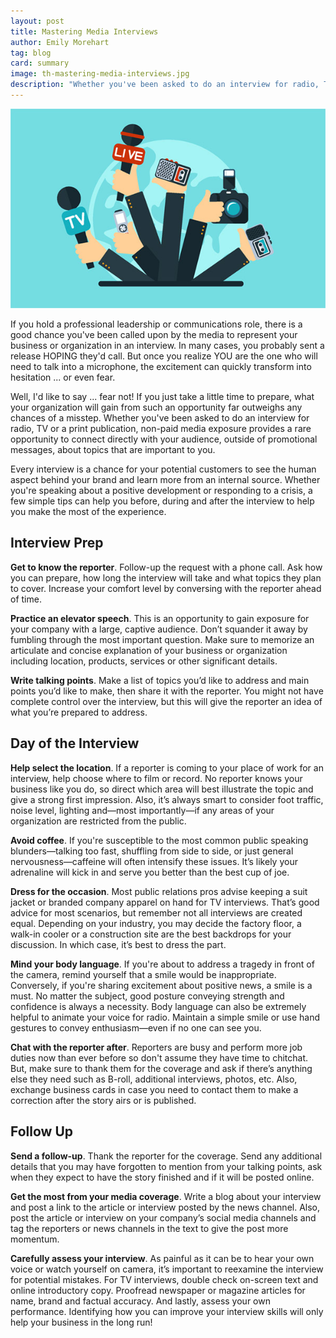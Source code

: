 ```yaml
---
layout: post
title: Mastering Media Interviews
author: Emily Morehart
tag: blog
card: summary
image: th-mastering-media-interviews.jpg
description: "Whether you've been asked to do an interview for radio, TV or a print publication, non-paid media exposure provides you with the rare opportunity to connect directly with your audience, outside of promotional messages, about topics that are important to you."
---
```

![How Do You Rate](/img/th-mastering-media-interviews.jpg)

If you hold a professional leadership or communications role, there is a good chance you've been called upon by the media to represent your business or organization in an interview. In many cases, you probably sent a release HOPING they'd call. But once you realize YOU are the one who will need to talk into a microphone, the excitement can quickly transform into hesitation ... or even fear.

Well, I'd like to say ... fear not! If you just take a little time to prepare, what your organization will gain from such an opportunity far outweighs any chances of a misstep. Whether you've been asked to do an interview for radio, TV or a print publication, non-paid media exposure provides a rare opportunity to connect directly with your audience, outside of promotional messages, about topics that are important to you.

Every interview is a chance for your potential customers to see the human aspect behind your brand and learn more from an internal source. Whether you're speaking about a positive development or responding to a crisis, a few simple tips can help you before, during and after the interview to help you make the most of the experience.   

Interview Prep
--------------
**Get to know the reporter**. Follow-up the request with a phone call. Ask how you can prepare, how long the interview will take and what topics they plan to cover. Increase your comfort level by conversing with the reporter ahead of time.

**Practice an elevator speech**. This is an opportunity to gain exposure for your company with a large, captive audience. Don’t squander it away by fumbling through the most important question. Make sure to memorize an articulate and concise explanation of your business or organization including location, products, services or other significant details.

**Write talking points**. Make a list of topics you’d like to address and main points you’d like to make, then share it with the reporter. You might not have complete control over the interview, but this will give the reporter an idea of what you’re prepared to address.

Day of the Interview
--------------------
**Help select the location**. If a reporter is coming to your place of work for an interview, help choose where to film or record. No reporter knows your business like you do, so direct which area will best illustrate the topic and give a strong first impression. Also, it’s always smart to consider foot traffic, noise level, lighting and&mdash;most importantly&mdash;if any areas of your organization are restricted from the public.

**Avoid coffee**. If you're susceptible to the most common public speaking blunders—talking too fast, shuffling from side to side, or just general nervousness—caffeine will often intensify these issues. It’s likely your adrenaline will kick in and serve you better than the best cup of joe.

**Dress for the occasion**. Most public relations pros advise keeping a suit jacket or branded company apparel on hand for TV interviews. That’s good advice for most scenarios, but remember not all interviews are created equal. Depending on your industry, you may decide the factory floor, a walk-in cooler or a construction site are the best backdrops for your discussion. In which case, it’s best to dress the part.

**Mind your body language**. If you're about to address a tragedy in front of the camera, remind yourself that a smile would be inappropriate. Conversely, if you're sharing excitement about positive news, a smile is a must. No matter the subject, good posture conveying strength and confidence is always a necessity. Body language can also be extremely helpful to animate your voice for radio. Maintain a simple smile or use hand gestures to convey enthusiasm—even if no one can see you.  

**Chat with the reporter after**. Reporters are busy and perform more job duties now than ever before so don't assume they have time to chitchat. But, make sure to thank them for the coverage and ask if there’s anything else they need such as B-roll, additional interviews, photos, etc. Also, exchange business cards in case you need to contact them to make a correction after the story airs or is published.

Follow Up
---------
**Send a follow-up**. Thank the reporter for the coverage. Send any additional details that you may have forgotten to mention from your talking points, ask when they expect to have the story finished and if it will be posted online.

**Get the most from your media coverage**. Write a blog about your interview and post a link to the article or interview posted by the news channel. Also, post the article or interview on your company’s social media channels and tag the reporters or news channels in the text to give the post more momentum.

**Carefully assess your interview**. As painful as it can be to hear your own voice or watch yourself on camera, it’s important to reexamine the interview for potential mistakes. For TV interviews, double check on-screen text and online introductory copy. Proofread newspaper or magazine articles for name, brand and factual accuracy. And lastly, assess your own performance. Identifying how you can improve your interview skills will only help your business in the long run!
